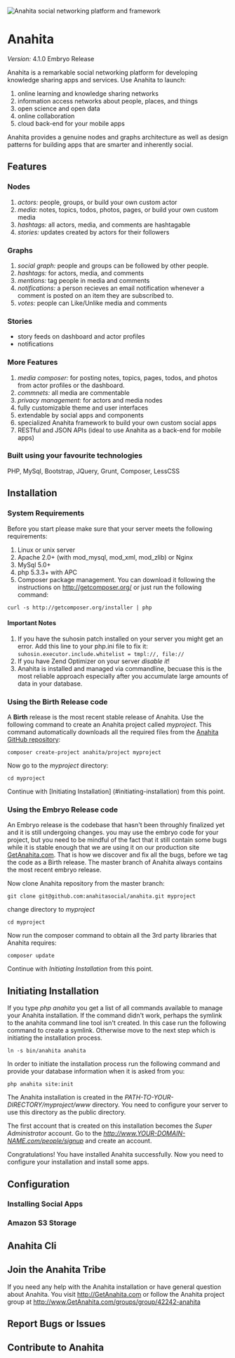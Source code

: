 ![Anahita social networking platform and framework](https://s3.amazonaws.com/anahitapolis.com/media/logos/homepage_logo.png)

# Anahita

*Version:* 4.1.0 Embryo Release

Anahita is a remarkable social networking platform for developing knowledge sharing apps and services. Use Anahita to launch:

1. online learning and knowledge sharing networks
2. information access networks about people, places, and things
3. open science and open data
4. online collaboration
5. cloud back-end for your mobile apps

Anahita provides a genuine nodes and graphs architecture as well as design patterns for building apps that are smarter and inherently social.

## Features

### Nodes
1. *actors:* people, groups, or build your own custom actor
2. *media:* notes, topics, todos, photos, pages, or build your own custom media
3. *hashtags:* all actors, media, and comments are hashtagable  
4. *stories:* updates created by actors for their followers

### Graphs
1. *social graph:* people and groups can be followed by other people. 
2. *hashtags:* for actors, media, and comments
3. *mentions:* tag people in media and comments
4. *notifications:* a person recieves an email notification whenever a comment is posted on an item they are subscribed to.
5. *votes:* people can Like/Unlike media and comments

### Stories
- story feeds on dashboard and actor profiles
- notifications

### More Features
1. *media composer:* for posting notes, topics, pages, todos, and photos from actor profiles or the dashboard.
2. *commnets:* all media are commentable 
3. *privacy management:* for actors and media nodes
4. fully customizable theme and user interfaces
5. extendable by social apps and components
6. specialized Anahita framework to build your own custom social apps
7. RESTful and JSON APIs (ideal to use Anahita as a back-end for mobile apps)

### Built using your favourite technologies
PHP, MySql, Bootstrap, JQuery, Grunt, Composer, LessCSS

## Installation

### System Requirements

Before you start please make sure that your server meets the following requirements:

1. Linux or unix server
2. Apache 2.0+ (with mod_mysql, mod_xml, mod_zlib) or Nginx
3. MySql 5.0+
4. php 5.3.3+ with APC
5. Composer package management. You can download it following the instructions on
http://getcomposer.org/ or just run the following command:

`curl -s http://getcomposer.org/installer | php`

#### Important Notes

1. If you have the suhosin patch installed on your server you might get an error. Add this line to your php.ini file to fix it: `suhosin.executor.include.whitelist = tmpl://, file://`
2. If you have Zend Optimizer on your server *disable it*!
3. Anahita is installed and managed via commandline, becuase this is the most reliable approach especially after you accumulate large amounts of data in your database.

### Using the Birth Release code

A **Birth** release is the most recent stable release of Anahita. Use the following command to create an Anahita project called _myproject_. This command automatically downloads all the required files from the [Anahita GitHub repository](https://github.com/anahitasocial):

`composer create-project anahita/project myproject`

Now go to the _myproject_ directory:

`cd myproject`

Continue with [Initiating Installation] (#initiating-installation) from this point.

### Using the Embryo Release code

An Embryo release is the codebase that hasn't been throughly finalized yet and it is still undergoing changes. you may use the embryo code for your project, but you need to be mindful of the fact that it still contain some bugs while it is stable enough that we are using it on our production site [GetAnahita.com](http://www.GetAnahita.com). That is how we discover and fix all the bugs, before we tag the code as a Birth release. The master branch of Anahita always contains the most recent embryo release.

Now clone Anahita repository from the master branch:

`git clone git@github.com:anahitasocial/anahita.git myproject`

change directory to *myproject*

`cd myproject`

Now run the composer command to obtain all the 3rd party libraries that Anahita requires:

`composer update`

Continue with *Initiating Installation* from this point.

## Initiating Installation

If you type _php anahita_ you get a list of all commands available to manage your Anahita installation. If the command didn't work, perhaps the symlink to the anahita command line tool isn't created. In this case run the following command to create a symlink. Otherwise move to the next step which is initiating the installation process.

`ln -s bin/anahita anahita`

In order to initiate the installation process run the following command and provide your database information when it is asked from you:

`php anahita site:init`

The Anahita installation is created in the _PATH-TO-YOUR-DIRECTORY/myproject/www_ directory. You need to configure your server to use this directory as the public directory. 

The first account that is created on this installation becomes the _Super Administrator_ account. Go to the _http://www.YOUR-DOMAIN-NAME.com/people/signup_ and create an account.

Congratulations! You have installed Anahita successfully. Now you need to configure your installation and install some apps.

## Configuration

### Installing Social Apps

### Amazon S3 Storage

## Anahita Cli

## Join the Anahita Tribe
If you need any help with the Anahita installation or have general question about Anahita. 
You visit http://GetAnahita.com or follow the Anahita project group at http://www.GetAnahita.com/groups/group/42242-anahita

## Report Bugs or Issues

## Contribute to Anahita
